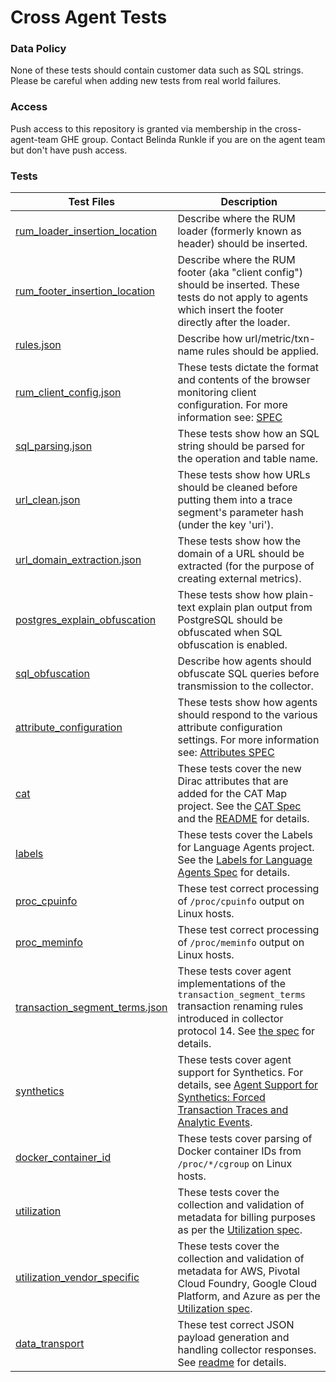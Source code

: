 # Cross Agent Tests

### Data Policy

None of these tests should contain customer data such as SQL strings.
Please be careful when adding new tests from real world failures.

### Access

Push access to this repository is granted via membership in the cross-agent-team GHE group. Contact Belinda Runkle if you are on the agent team but don't have push access.

### Tests

| Test Files                                                       | Description                                                                                                                                                                                                                                                            |
| ---------------------------------------------------------------- | ---------------------------------------------------------------------------------------------------------------------------------------------------------------------------------------------------------------------------------------------------------------------- |
| [rum_loader_insertion_location](rum_loader_insertion_location)   | Describe where the RUM loader (formerly known as header) should be inserted.                                                                                                                                                                                           |
| [rum_footer_insertion_location](rum_footer_insertion_location)   | Describe where the RUM footer (aka "client config") should be inserted. These tests do not apply to agents which insert the footer directly after the loader.                                                                                                          |
| [rules.json](rules.json)                                         | Describe how url/metric/txn-name rules should be applied.                                                                                                                                                                                                              |
| [rum_client_config.json](rum_client_config.json)                 | These tests dictate the format and contents of the browser monitoring client configuration. For more information see: [SPEC](https://newrelic.atlassian.net/wiki/display/eng/BAM+Agent+Auto-Instrumentation)                                                           |
| [sql_parsing.json](sql_parsing.json)                             | These tests show how an SQL string should be parsed for the operation and table name.                                                                                                                                                                                  |
| [url_clean.json](url_clean.json)                                 | These tests show how URLs should be cleaned before putting them into a trace segment's parameter hash (under the key 'uri').                                                                                                                                           |
| [url_domain_extraction.json](url_domain_extraction.json)         | These tests show how the domain of a URL should be extracted (for the purpose of creating external metrics).                                                                                                                                                           |
| [postgres_explain_obfuscation](postgres_explain_obfuscation)     | These tests show how plain-text explain plan output from PostgreSQL should be obfuscated when SQL obfuscation is enabled.                                                                                                                                              |
| [sql_obfuscation](sql_obfuscation)                               | Describe how agents should obfuscate SQL queries before transmission to the collector.                                                                                                                                                                                 |
| [attribute_configuration](attribute_configuration.json)          | These tests show how agents should respond to the various attribute configuration settings. For more information see: [Attributes SPEC](https://source.datanerd.us/agents/agent-specs/blob/master/Agent-Attributes-PORTED.md)                                          |
| [cat](cat)                                                       | These tests cover the new Dirac attributes that are added for the CAT Map project. See the [CAT Spec](https://source.datanerd.us/agents/agent-specs/blob/master/Cross-Application-Tracing-PORTED.md) and the [README](cat/README.md) for details.                      |
| [labels](labels.json)                                            | These tests cover the Labels for Language Agents project. See the [Labels for Language Agents Spec](https://newrelic.atlassian.net/wiki/display/eng/Labels+for+Language+Agents) for details.                                                                           |
| [proc_cpuinfo](proc_cpuinfo)                                     | These test correct processing of `/proc/cpuinfo` output on Linux hosts.                                                                                                                                                                                                |
| [proc_meminfo](proc_meminfo)                                     | These test correct processing of `/proc/meminfo` output on Linux hosts.                                                                                                                                                                                                |
| [transaction_segment_terms.json](transaction_segment_terms.json) | These tests cover agent implementations of the `transaction_segment_terms` transaction renaming rules introduced in collector protocol 14. See [the spec](https://newrelic.atlassian.net/wiki/display/eng/Language+agent+transaction+segment+terms+rules) for details. |
| [synthetics](synthetics)                                         | These tests cover agent support for Synthetics. For details, see [Agent Support for Synthetics: Forced Transaction Traces and Analytic Events](https://source.datanerd.us/agents/agent-specs/blob/master/Synthetics-PORTED.md).                                        |
| [docker_container_id](docker_container_id)                       | These tests cover parsing of Docker container IDs from `/proc/*/cgroup` on Linux hosts.                                                                                                                                                                                |
| [utilization](utilization)                                       | These tests cover the collection and validation of metadata for billing purposes as per the [Utilization spec](https://source.datanerd.us/agents/agent-specs/blob/master/Utilization.md).                                                                              |
| [utilization_vendor_specific](utilization_vendor_specific)       | These tests cover the collection and validation of metadata for AWS, Pivotal Cloud Foundry, Google Cloud Platform, and Azure as per the [Utilization spec](https://source.datanerd.us/agents/agent-specs/blob/master/Utilization.md).                                  |
| [data_transport](data_transport/data_transport.json)             | These test correct JSON payload generation and handling collector responses. See [readme](https://source.datanerd.us/agents/cross_agent_tests/blob/master/data_transport/data_transport.md) for details.                                                               |
